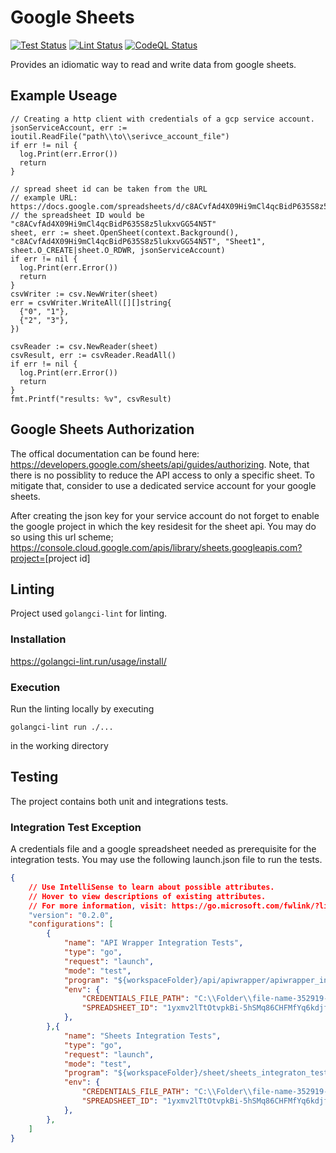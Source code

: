 # Google Sheets

[![Test Status](https://github.com/jo-hoe/google-sheets/workflows/test/badge.svg)](https://github.com/jo-hoe/google-sheets/actions?workflow=test)
[![Lint Status](https://github.com/jo-hoe/google-sheets/workflows/lint/badge.svg)](https://github.com/jo-hoe/google-sheets/actions?workflow=lint)
[![CodeQL Status](https://github.com/jo-hoe/google-sheets/workflows/CodeQL/badge.svg)](https://github.com/jo-hoe/google-sheets/actions?workflow=CodeQL)

Provides an idiomatic way to read and write data from google sheets.

## Example Useage

```golang
// Creating a http client with credentials of a gcp service account.
jsonServiceAccount, err := ioutil.ReadFile("path\\to\\serivce_account_file")
if err != nil {
  log.Print(err.Error())
  return
}

// spread sheet id can be taken from the URL
// example URL: https://docs.google.com/spreadsheets/d/c8ACvfAd4X09Hi9mCl4qcBidP635S8z5lukxvGG54N5T/edit#gid=0
// the spreadsheet ID would be "c8ACvfAd4X09Hi9mCl4qcBidP635S8z5lukxvGG54N5T"
sheet, err := sheet.OpenSheet(context.Background(), "c8ACvfAd4X09Hi9mCl4qcBidP635S8z5lukxvGG54N5T", "Sheet1", sheet.O_CREATE|sheet.O_RDWR, jsonServiceAccount)
if err != nil {
  log.Print(err.Error())
  return
}
csvWriter := csv.NewWriter(sheet)
err = csvWriter.WriteAll([][]string{
  {"0", "1"},
  {"2", "3"},
})

csvReader := csv.NewReader(sheet)
csvResult, err := csvReader.ReadAll()
if err != nil {
  log.Print(err.Error())
  return
}
fmt.Printf("results: %v", csvResult)
```

## Google Sheets Authorization

The offical documentation can be found here: <https://developers.google.com/sheets/api/guides/authorizing>.
Note, that there is no possiblity to reduce the API access to only a specific sheet.
To mitigate that, consider to use a dedicated service account for your google sheets.

After creating the json key for your service account do not forget to enable the google project in which the key residesit for the sheet api. You may do so using this url scheme;
<https://console.cloud.google.com/apis/library/sheets.googleapis.com?project=>[project id]
  
## Linting

Project used `golangci-lint` for linting.

### Installation

<https://golangci-lint.run/usage/install/>

### Execution

Run the linting locally by executing

```cli
golangci-lint run ./...
```

in the working directory

## Testing

The project contains both unit and integrations tests.

### Integration Test Exception

A credentials file and a google spreadsheet needed as prerequisite for the integration tests. You may use the following launch.json file to run the tests.

```json
{
    // Use IntelliSense to learn about possible attributes.
    // Hover to view descriptions of existing attributes.
    // For more information, visit: https://go.microsoft.com/fwlink/?linkid=830387
    "version": "0.2.0",
    "configurations": [
        {
            "name": "API Wrapper Integration Tests",
            "type": "go",
            "request": "launch",
            "mode": "test",
            "program": "${workspaceFolder}/api/apiwrapper/apiwrapper_integration_test.go",
            "env": {
                "CREDENTIALS_FILE_PATH": "C:\\Folder\\file-name-352919-3f8fa23b9bba.json",
                "SPREADSHEET_ID": "1yxmv2lTtOtvpkBi-5hSMq86CHFMfYq6kdjfasudfasih"
            },
        },{
            "name": "Sheets Integration Tests",
            "type": "go",
            "request": "launch",
            "mode": "test",
            "program": "${workspaceFolder}/sheet/sheets_integraton_test.go",
            "env": {
                "CREDENTIALS_FILE_PATH": "C:\\Folder\\file-name-352919-3f8fa23b9bba.json",
                "SPREADSHEET_ID": "1yxmv2lTtOtvpkBi-5hSMq86CHFMfYq6kdjfasudfasih"
            },
        },
    ]
}
```
